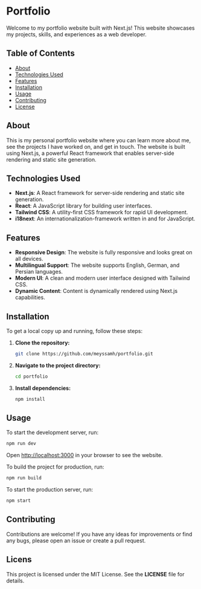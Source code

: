 
# Portfolio

Welcome to my portfolio website built with Next.js! This website showcases my projects, skills, and experiences as a web developer.

## Table of Contents

- [About](#about)
- [Technologies Used](#technologies-used)
- [Features](#features)
- [Installation](#installation)
- [Usage](#usage)
- [Contributing](#contributing)
- [License](#license)

## About

This is my personal portfolio website where you can learn more about me, see the projects I have worked on, and get in touch. The website is built using Next.js, a powerful React framework that enables server-side rendering and static site generation.

## Technologies Used

- **Next.js**: A React framework for server-side rendering and static site generation.
- **React**: A JavaScript library for building user interfaces.
- **Tailwind CSS**: A utility-first CSS framework for rapid UI development.
- **i18next**: An internationalization-framework written in and for JavaScript.

## Features

- **Responsive Design**: The website is fully responsive and looks great on all devices.
- **Multilingual Support**: The website supports English, German, and Persian languages.
- **Modern UI**: A clean and modern user interface designed with Tailwind CSS.
- **Dynamic Content**: Content is dynamically rendered using Next.js capabilities.

## Installation

To get a local copy up and running, follow these steps:

1. **Clone the repository:**
   
    ```bash
    git clone https://github.com/meyssamh/portfolio.git
    ```
    
2. **Navigate to the project directory:**
   
    ```bash
    cd portfolio
    ```
    
3. **Install dependencies:**
   
    ```bash
    npm install
    ```

## Usage

To start the development server, run:

```bash
npm run dev
```

Open [http://localhost:3000](http://localhost:3000) in your browser to see the website.

To build the project for production, run:

```bash
npm run build
```

To start the production server, run:

```bash
npm start
```

## Contributing

Contributions are welcome! If you have any ideas for improvements or find any bugs, please open an issue or create a pull request.

## Licens

This project is licensed under the MIT License. See the **LICENSE** file for details.
